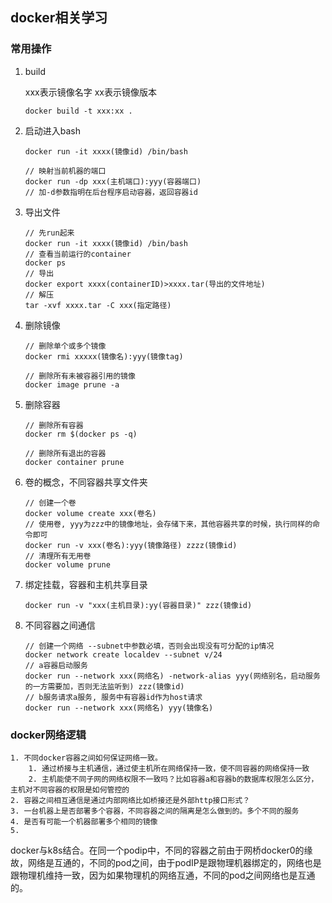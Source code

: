 ## docker相关学习

### 常用操作

1. build

   xxx表示镜像名字 xx表示镜像版本

   ```
   docker build -t xxx:xx .
   ```

2. 启动进入bash

   ```
   docker run -it xxxx(镜像id) /bin/bash
   
   // 映射当前机器的端口
   docker run -dp xxx(主机端口):yyy(容器端口)
   // 加-d参数指明在后台程序启动容器，返回容器id
   ```

3. 导出文件

   ```
   // 先run起来
   docker run -it xxxx(镜像id) /bin/bash
   // 查看当前运行的container
   docker ps
   // 导出
   docker export xxxx(containerID)>xxxx.tar(导出的文件地址)
   // 解压
   tar -xvf xxxx.tar -C xxx(指定路径)
   
   ```

4. 删除镜像

   ```
   // 删除单个或多个镜像
   docker rmi xxxxx(镜像名):yyy(镜像tag)
   
   // 删除所有未被容器引用的镜像
   docker image prune -a
   ```

5. 删除容器

   ```
   // 删除所有容器
   docker rm $(docker ps -q)
   
   // 删除所有退出的容器
   docker container prune
   ```

6. 卷的概念，不同容器共享文件夹

   ```
   // 创建一个卷
   docker volume create xxx(卷名)
   // 使用卷, yyy为zzz中的镜像地址，会存储下来，其他容器共享的时候，执行同样的命令即可
   docker run -v xxx(卷名):yyy(镜像路径) zzzz(镜像id)
   // 清理所有无用卷
   docker volume prune
   ```


7. 绑定挂载，容器和主机共享目录

   ```
   docker run -v "xxx(主机目录):yy(容器目录)" zzz(镜像id)
   ```

8. 不同容器之间通信

   ```
   // 创建一个网络 --subnet中参数必填，否则会出现没有可分配的ip情况
   docker network create localdev --subnet v/24
   // a容器启动服务
   docker run --network xxx(网络名) -network-alias yyy(网络别名，启动服务的一方需要加，否则无法监听到) zzz(镜像id)
   // b服务请求a服务, 服务中有容器id作为host请求
   docker run --network xxx(网络名) yyy(镜像名) 
   ```

   

### docker网络逻辑



 	1. 不同docker容器之间如何保证网络一致。
 	  	1. 通过桥接与主机通信，通过使主机所在网络保持一致，使不同容器的网络保持一致
 	  	2. 主机能使不同子网的网络权限不一致吗？比如容器a和容器b的数据库权限怎么区分，主机对不同容器的权限是如何管控的
 	2. 容器之间相互通信是通过内部网络比如桥接还是外部http接口形式？
 	3. 一台机器上是否部署多个容器，不同容器之间的隔离是怎么做到的。多个不同的服务
 	4. 是否有可能一个机器部署多个相同的镜像
 	5. 

docker与k8s结合。在同一个podip中，不同的容器之前由于网桥docker0的缘故，网络是互通的，不同的pod之间，由于podIP是跟物理机器绑定的，网络也是跟物理机维持一致，因为如果物理机的网络互通，不同的pod之间网络也是互通的。
